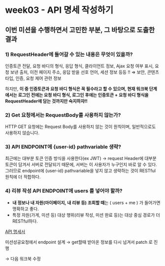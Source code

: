 # week03 - API 명세 작성하기

## 이번 미션을 수행하면서 고민한 부분, 그 바탕으로 도출한 결과

### 1) RequestHeader에 들어갈 수 있는 내용은 무엇이 있을까?

인증토큰 전달, 요청 바디의 형식, 응답 형식, 클라이언트 정보, Ajax 요청 여부 표시, 요청 보낸 출처, 이전 페이지 주소, 응답 받을 선호 언어, 세션 정보 등등 !! ⇒ 보안, 콘텐츠 타입, 인증, 요청 제어 관련 정보

하지만, **이 중 인증토큰과 요청 바디 형식은 꼭 필수라고 할 수 있으며, 현재 워크북 단계에서는 로그인 전에는 요청 바디 형식, 로그인 후에는 인증토큰 +  요청 바디 형식을 RequestHeader에 담는 것까지만 숙지하자!!**

### 2) Get 요청에서는 RequestBody를 사용하지 않는가?

HTTP GET 요청에는 Request Body를 사용하지 않는 것이 원칙이며, 일반적으로도 사용하지 않습니다.

### 3) API ENDPOINT에 {user-id} pathvariable 생략?

최근에는 대부분 토큰 인증 방식을 사용한다(ex JWT) → request Header에 대부분 토큰이 담겨서 서버로 전달되기 때문에, 서버는 이 사용자가 누구인지 바로 알 수 있다. 
그러므로 endpoint에 {user-id} pathvariable을 넣지 않고 생략하는 것이 RESTful 원칙에 더 적합하다.

### 4) 리뷰 작성 API ENDPOINT에 users 를 넣어야 할까?

- **내 정보나 내 자원(마이페이지, 내 리뷰 등) 조회할 때**는  ( users + me ) 가 들어가면 명확하고 좋다.
- 특정 자원(가게, 미션 등) 대상 행위(리뷰 작성, 미션 완료 등)는 대상 중심 경로가 더 RESTful하다.

[API 명세서 ](week03%20-%20API%20%EB%AA%85%EC%84%B8%20%EC%9E%91%EC%84%B1%ED%95%98%EA%B8%B0%20280b57f4596b81b9b67ac48691ff840e/API%20%EB%AA%85%EC%84%B8%EC%84%9C%20280b57f4596b81e99437d783edfab373.csv)

미션성공요청에서 endpoint 설계 → get할때 받아온 정보를 다시 넘겨서 patch 로 진행

→ 다음 워크북 수정